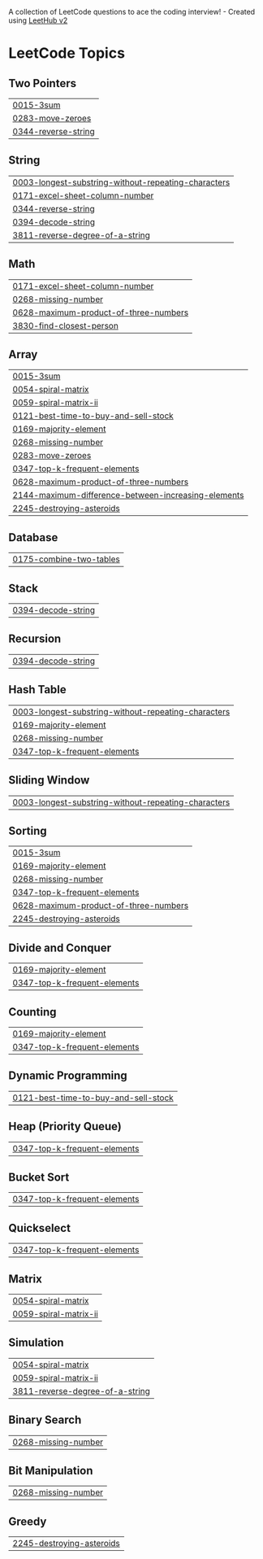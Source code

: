 A collection of LeetCode questions to ace the coding interview! - Created using [LeetHub v2](https://github.com/arunbhardwaj/LeetHub-2.0)
<!---LeetCode Topics Start-->
# LeetCode Topics
## Two Pointers
|  |
| ------- |
| [0015-3sum](https://github.com/dilsonbharath/Leetcode-solutions/tree/master/0015-3sum) |
| [0283-move-zeroes](https://github.com/dilsonbharath/Leetcode-solutions/tree/master/0283-move-zeroes) |
| [0344-reverse-string](https://github.com/dilsonbharath/Leetcode-solutions/tree/master/0344-reverse-string) |
## String
|  |
| ------- |
| [0003-longest-substring-without-repeating-characters](https://github.com/dilsonbharath/Leetcode-solutions/tree/master/0003-longest-substring-without-repeating-characters) |
| [0171-excel-sheet-column-number](https://github.com/dilsonbharath/Leetcode-solutions/tree/master/0171-excel-sheet-column-number) |
| [0344-reverse-string](https://github.com/dilsonbharath/Leetcode-solutions/tree/master/0344-reverse-string) |
| [0394-decode-string](https://github.com/dilsonbharath/Leetcode-solutions/tree/master/0394-decode-string) |
| [3811-reverse-degree-of-a-string](https://github.com/dilsonbharath/Leetcode-solutions/tree/master/3811-reverse-degree-of-a-string) |
## Math
|  |
| ------- |
| [0171-excel-sheet-column-number](https://github.com/dilsonbharath/Leetcode-solutions/tree/master/0171-excel-sheet-column-number) |
| [0268-missing-number](https://github.com/dilsonbharath/Leetcode-solutions/tree/master/0268-missing-number) |
| [0628-maximum-product-of-three-numbers](https://github.com/dilsonbharath/Leetcode-solutions/tree/master/0628-maximum-product-of-three-numbers) |
| [3830-find-closest-person](https://github.com/dilsonbharath/Leetcode-solutions/tree/master/3830-find-closest-person) |
## Array
|  |
| ------- |
| [0015-3sum](https://github.com/dilsonbharath/Leetcode-solutions/tree/master/0015-3sum) |
| [0054-spiral-matrix](https://github.com/dilsonbharath/Leetcode-solutions/tree/master/0054-spiral-matrix) |
| [0059-spiral-matrix-ii](https://github.com/dilsonbharath/Leetcode-solutions/tree/master/0059-spiral-matrix-ii) |
| [0121-best-time-to-buy-and-sell-stock](https://github.com/dilsonbharath/Leetcode-solutions/tree/master/0121-best-time-to-buy-and-sell-stock) |
| [0169-majority-element](https://github.com/dilsonbharath/Leetcode-solutions/tree/master/0169-majority-element) |
| [0268-missing-number](https://github.com/dilsonbharath/Leetcode-solutions/tree/master/0268-missing-number) |
| [0283-move-zeroes](https://github.com/dilsonbharath/Leetcode-solutions/tree/master/0283-move-zeroes) |
| [0347-top-k-frequent-elements](https://github.com/dilsonbharath/Leetcode-solutions/tree/master/0347-top-k-frequent-elements) |
| [0628-maximum-product-of-three-numbers](https://github.com/dilsonbharath/Leetcode-solutions/tree/master/0628-maximum-product-of-three-numbers) |
| [2144-maximum-difference-between-increasing-elements](https://github.com/dilsonbharath/Leetcode-solutions/tree/master/2144-maximum-difference-between-increasing-elements) |
| [2245-destroying-asteroids](https://github.com/dilsonbharath/Leetcode-solutions/tree/master/2245-destroying-asteroids) |
## Database
|  |
| ------- |
| [0175-combine-two-tables](https://github.com/dilsonbharath/Leetcode-solutions/tree/master/0175-combine-two-tables) |
## Stack
|  |
| ------- |
| [0394-decode-string](https://github.com/dilsonbharath/Leetcode-solutions/tree/master/0394-decode-string) |
## Recursion
|  |
| ------- |
| [0394-decode-string](https://github.com/dilsonbharath/Leetcode-solutions/tree/master/0394-decode-string) |
## Hash Table
|  |
| ------- |
| [0003-longest-substring-without-repeating-characters](https://github.com/dilsonbharath/Leetcode-solutions/tree/master/0003-longest-substring-without-repeating-characters) |
| [0169-majority-element](https://github.com/dilsonbharath/Leetcode-solutions/tree/master/0169-majority-element) |
| [0268-missing-number](https://github.com/dilsonbharath/Leetcode-solutions/tree/master/0268-missing-number) |
| [0347-top-k-frequent-elements](https://github.com/dilsonbharath/Leetcode-solutions/tree/master/0347-top-k-frequent-elements) |
## Sliding Window
|  |
| ------- |
| [0003-longest-substring-without-repeating-characters](https://github.com/dilsonbharath/Leetcode-solutions/tree/master/0003-longest-substring-without-repeating-characters) |
## Sorting
|  |
| ------- |
| [0015-3sum](https://github.com/dilsonbharath/Leetcode-solutions/tree/master/0015-3sum) |
| [0169-majority-element](https://github.com/dilsonbharath/Leetcode-solutions/tree/master/0169-majority-element) |
| [0268-missing-number](https://github.com/dilsonbharath/Leetcode-solutions/tree/master/0268-missing-number) |
| [0347-top-k-frequent-elements](https://github.com/dilsonbharath/Leetcode-solutions/tree/master/0347-top-k-frequent-elements) |
| [0628-maximum-product-of-three-numbers](https://github.com/dilsonbharath/Leetcode-solutions/tree/master/0628-maximum-product-of-three-numbers) |
| [2245-destroying-asteroids](https://github.com/dilsonbharath/Leetcode-solutions/tree/master/2245-destroying-asteroids) |
## Divide and Conquer
|  |
| ------- |
| [0169-majority-element](https://github.com/dilsonbharath/Leetcode-solutions/tree/master/0169-majority-element) |
| [0347-top-k-frequent-elements](https://github.com/dilsonbharath/Leetcode-solutions/tree/master/0347-top-k-frequent-elements) |
## Counting
|  |
| ------- |
| [0169-majority-element](https://github.com/dilsonbharath/Leetcode-solutions/tree/master/0169-majority-element) |
| [0347-top-k-frequent-elements](https://github.com/dilsonbharath/Leetcode-solutions/tree/master/0347-top-k-frequent-elements) |
## Dynamic Programming
|  |
| ------- |
| [0121-best-time-to-buy-and-sell-stock](https://github.com/dilsonbharath/Leetcode-solutions/tree/master/0121-best-time-to-buy-and-sell-stock) |
## Heap (Priority Queue)
|  |
| ------- |
| [0347-top-k-frequent-elements](https://github.com/dilsonbharath/Leetcode-solutions/tree/master/0347-top-k-frequent-elements) |
## Bucket Sort
|  |
| ------- |
| [0347-top-k-frequent-elements](https://github.com/dilsonbharath/Leetcode-solutions/tree/master/0347-top-k-frequent-elements) |
## Quickselect
|  |
| ------- |
| [0347-top-k-frequent-elements](https://github.com/dilsonbharath/Leetcode-solutions/tree/master/0347-top-k-frequent-elements) |
## Matrix
|  |
| ------- |
| [0054-spiral-matrix](https://github.com/dilsonbharath/Leetcode-solutions/tree/master/0054-spiral-matrix) |
| [0059-spiral-matrix-ii](https://github.com/dilsonbharath/Leetcode-solutions/tree/master/0059-spiral-matrix-ii) |
## Simulation
|  |
| ------- |
| [0054-spiral-matrix](https://github.com/dilsonbharath/Leetcode-solutions/tree/master/0054-spiral-matrix) |
| [0059-spiral-matrix-ii](https://github.com/dilsonbharath/Leetcode-solutions/tree/master/0059-spiral-matrix-ii) |
| [3811-reverse-degree-of-a-string](https://github.com/dilsonbharath/Leetcode-solutions/tree/master/3811-reverse-degree-of-a-string) |
## Binary Search
|  |
| ------- |
| [0268-missing-number](https://github.com/dilsonbharath/Leetcode-solutions/tree/master/0268-missing-number) |
## Bit Manipulation
|  |
| ------- |
| [0268-missing-number](https://github.com/dilsonbharath/Leetcode-solutions/tree/master/0268-missing-number) |
## Greedy
|  |
| ------- |
| [2245-destroying-asteroids](https://github.com/dilsonbharath/Leetcode-solutions/tree/master/2245-destroying-asteroids) |
<!---LeetCode Topics End-->
